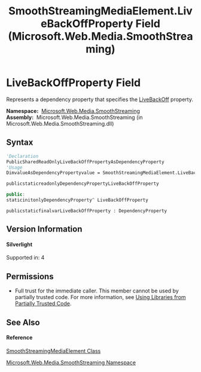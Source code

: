 ﻿---
title: SmoothStreamingMediaElement.LiveBackOffProperty Field (Microsoft.Web.Media.SmoothStreaming)
TOCTitle: LiveBackOffProperty Field
ms:assetid: F:Microsoft.Web.Media.SmoothStreaming.SmoothStreamingMediaElement.LiveBackOffProperty
ms:mtpsurl: https://msdn.microsoft.com/en-us/library/microsoft.web.media.smoothstreaming.smoothstreamingmediaelement.livebackoffproperty(v=VS.90)
ms:contentKeyID: 33674273
ms.date: 05/02/2012
mtps_version: v=VS.90
f1_keywords:
- Microsoft.Web.Media.SmoothStreaming.SmoothStreamingMediaElement.LiveBackOffProperty
dev_langs:
- CSharp
- JScript
- VB
- c++
api_location:
- Microsoft.Web.Media.SmoothStreaming.dll
api_name:
- Microsoft.Web.Media.SmoothStreaming.SmoothStreamingMediaElement.LiveBackOffProperty
api_type:
- Managed
topic_type:
- apiref
- kbSyntax
product_family_name: VS
ROBOTS: INDEX,FOLLOW
---

# LiveBackOffProperty Field

Represents a dependency property that specifies the [LiveBackOff](smoothstreamingmediaelement-livebackoff-property-microsoft-web-media-smoothstreaming_1.md) property.

**Namespace:**  [Microsoft.Web.Media.SmoothStreaming](microsoft-web-media-smoothstreaming-namespace_1.md)  
**Assembly:**  Microsoft.Web.Media.SmoothStreaming (in Microsoft.Web.Media.SmoothStreaming.dll)

## Syntax

``` vb
'Declaration
PublicSharedReadOnlyLiveBackOffPropertyAsDependencyProperty
'Usage
DimvalueAsDependencyPropertyvalue = SmoothStreamingMediaElement.LiveBackOffProperty
```

``` csharp
publicstaticreadonlyDependencyPropertyLiveBackOffProperty
```

``` c++
public:
staticinitonlyDependencyProperty^ LiveBackOffProperty
```

``` jscript
publicstaticfinalvarLiveBackOffProperty : DependencyProperty
```

## Version Information

#### Silverlight

Supported in: 4  

## Permissions

  - Full trust for the immediate caller. This member cannot be used by partially trusted code. For more information, see [Using Libraries from Partially Trusted Code](https://msdn.microsoft.com/en-us/library/8skskf63\(v=vs.90\)).

## See Also

#### Reference

[SmoothStreamingMediaElement Class](smoothstreamingmediaelement-class-microsoft-web-media-smoothstreaming_1.md)

[Microsoft.Web.Media.SmoothStreaming Namespace](microsoft-web-media-smoothstreaming-namespace_1.md)

